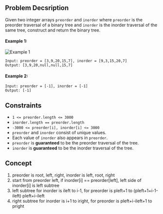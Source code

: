 ## Problem Decsription

Given two integer arrays `preorder` and `inorder` where `preorder` is the preorder traversal of a binary tree and `inorder` is the inorder traversal of the same tree, construct and return the binary tree.

#### Example 1:

![Example 1](https://assets.leetcode.com/uploads/2021/02/19/tree.jpg)
```plaintext
Input: preorder = [3,9,20,15,7], inorder = [9,3,15,20,7]
Output: [3,9,20,null,null,15,7]
```
#### Example 2:
```plaintext
Input: preorder = [-1], inorder = [-1]
Output: [-1]
```

## Constraints

- `1 <= preorder.length <= 3000`
- `inorder.length == preorder.length`
- `-3000 <= preorder[i], inorder[i] <= 3000`
- `preorder` and `inorder` consist of unique values.
- Each value of `inorder` also appears in `preorder`.
- `preorder` is **guaranteed** to be the preorder traversal of the tree.
- `inorder` is **guaranteed** to be the inorder traversal of the tree.

## Concept
1. preorder is root, left, right, inorder is  left, root, right
2. start from preorder left, if inorder[i] == preorder[left], left side of inorder[i] is left subtree
3. left subtree for inorder is ileft to i-1, for preorder is pleft+1 to (pleft+1+i-1-ileft) pleft+i-ileft
4. right subtree for inorder is i+1 to iright, for preorder is pleft+i-ileft+1 to pright
